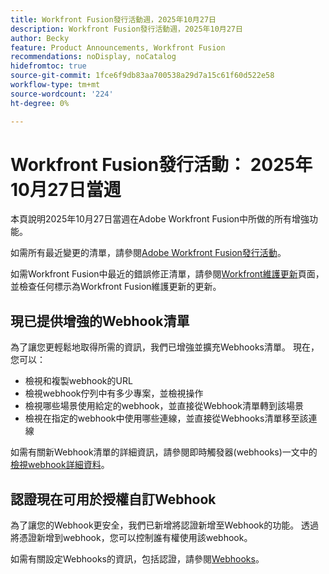 ```yaml
---
title: Workfront Fusion發行活動週，2025年10月27日
description: Workfront Fusion發行活動週，2025年10月27日
author: Becky
feature: Product Announcements, Workfront Fusion
recommendations: noDisplay, noCatalog
hidefromtoc: true
source-git-commit: 1fce6f9db83aa700538a29d7a15c61f60d522e58
workflow-type: tm+mt
source-wordcount: '224'
ht-degree: 0%

---
```


# Workfront Fusion發行活動： 2025年10月27日當週

本頁說明2025年10月27日當週在Adobe Workfront Fusion中所做的所有增強功能。

如需所有最近變更的清單，請參閱[Adobe Workfront Fusion發行活動](/help/workfront-fusion/fusion-product-releases/fusion-release-activity.md)。

如需Workfront Fusion中最近的錯誤修正清單，請參閱[Workfront維護更新](https://experienceleague.adobe.com/zh-hant/docs/workfront-known-issues/releases/current-updates)頁面，並檢查任何標示為Workfront Fusion維護更新的更新。

## 現已提供增強的Webhook清單

為了讓您更輕鬆地取得所需的資訊，我們已增強並擴充Webhooks清單。 現在，您可以：

* 檢視和複製webhook的URL
* 檢視webhook佇列中有多少專案，並檢視操作
* 檢視哪些場景使用給定的webhook，並直接從Webhook清單轉到該場景
* 檢視在指定的webhook中使用哪些連線，並直接從Webhooks清單移至該連線

如需有關新Webhook清單的詳細資訊，請參閱即時觸發器(webhooks)一文中的[檢視webhook詳細資料](/help/workfront-fusion/references/modules/webhooks-reference.md#view-webhook-details)。

## 認證現在可用於授權自訂Webhook

為了讓您的Webhook更安全，我們已新增將認證新增至Webhook的功能。 透過將憑證新增到webhook，您可以控制誰有權使用該webhook。

如需有關設定Webhooks的資訊，包括認證，請參閱[Webhooks](/help/workfront-fusion/references/apps-and-modules/universal-connectors/webhooks-updated.md)。

